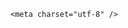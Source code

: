<!DOCTYPE html>
<html lang="zh-CN">

<head>
    
<title>四川复刻版“泰坦尼克号”开建11年仍未完工，这种项目怎么评估的？如果建成能回本吗？_腾讯新闻</title>
<meta name="keywords" content="国际旅游度假区,文旅,浪漫地中海,四川,泰坦尼克号,地中海,成都,重庆,遂宁">
<meta name="description" content="大皖新闻讯 近日，有网民在社交平台上发布的一段航拍视频，让藏身于四川省大英县郪江岸边地船坞内一艘复刻版“泰坦尼克号”出现在公众视野，视频中的“泰坦尼克号”初具雏形，但锈迹斑斑。5月26日上午，大皖新闻记者联系到该项目投资人、七星能源投资集团股份有限公司董事长苏绍俊，他回应说，“项目一定会再启动。”复刻“...">
<meta name="author" content="腾讯网">
<meta name="copyright" content="Copyright 1998 - 2025 Tencent. All Rights Reserved">
<meta property="og:type" content="news" />

<meta property="og:title" content="四川复刻版“泰坦尼克号”开建11年仍未完工，这种项目怎么评估的？如果建成能回本吗？_腾讯新闻" />
<meta property="og:description" content="大皖新闻讯 近日，有网民在社交平台上发布的一段航拍视频，让藏身于四川省大英县郪江岸边地船坞内一艘复刻版“泰坦尼克号”出现在公众视野，视频中的“泰坦尼克号”初具雏形，但锈迹斑斑。5月26日上午，大皖新闻记者联系到该项目投资人、七星能源投资集团股份有限公司董事长苏绍俊，他回应说，“项目一定会再启动。”复刻“..." />
<meta property="og:url" content="https://news.qq.com/rain/a/20250527Q01SKU00" />
<meta property="og:image" content="https://inews.gtimg.com/news_ls/OAtDlm4ZjPBjmGdX_P-JZZg8EWhflDouk_YkPBZ-e42NYAA_640330/0" />
<meta property="article:author" content="" />
<meta property="article:published_time" content="2025-05-27 10:31:26" />
<meta property="category" content="" />

    <meta charset="utf-8" />
<meta http-equiv="X-UA-Compatible" content="IE=Edge" />
<meta name="viewport" content="width=device-width, initial-scale=1, shrink-to-fit=no" />
<link rel="dns-prefetch" href="mat1.gtimg.com">
<link rel="dns-prefetch" href="i.news.qq.com">
<link rel="shortcut icon" href="https://mat1.gtimg.com/qqcdn/qqindex2021/favicon.ico">
<script nomodule="true" src="https://mat1.gtimg.com/qqcdn/qqindex2021/common-static/20240515201444/core3-37-1.min.js"></script>
<script>
  try {
    if (!window.IntersectionObserver) {
      var observerScript = document.createElement('script');
      observerScript.src = "https://mat1.gtimg.com/qqcdn/qqindex2021/common-static/20241024141058/intersection-observer-polyfill.js";
      document.head.appendChild(observerScript);
    }
  } catch (error) {}
</script>

<script>
  try {
    if (!Element.prototype.scrollTo) {
      var scrollScript = document.createElement('script');
      scrollScript.src = "https://mat1.gtimg.com/qqcdn/qqindex2021/common-static/20241025153001/scroll-behavior-polyfill.js";
      document.head.appendChild(scrollScript);
    }
  } catch (error) {}
</script>
<script>
  try {
    if ('scrollRestoration' in window.history) {
      window.history.scrollRestoration = 'manual';
    }
    window.isPcClient = Boolean(window.electron) && (
      window.navigator.userAgent.indexOf('pc-client') > 0 ||
      window.navigator.userAgent.indexOf('TencentNews') > 0
    );
  } catch {}
</script>
<script>
  try {
    if (window.isPcClient) {
      var bodyStyle = document.createElement('style');
      bodyStyle.innerText = 'body{ zoom: 0.95 }';
      document.head.appendChild(bodyStyle);
    }
  } catch {}
</script>
<script>
  window.DATA = {"categoryrray":{"category_id":"229","sub_category_id":"663"},"closeCommentBanner":0,"commentid":"","final_declare":["个人观点，仅供参考"],"copyright_wording_share":"免责声明","extra_property":{"FeedbackDetailDisableInsert":0,"zanSkinType":""},"forbidCommentUpDown":0,"id":"20250527Q01SKU00","intro":"","title":"四川复刻版“泰坦尼克号”开建11年仍未完工，这种项目怎么评估的？如果建成能回本吗？","attribute":{},"isSensitive":0,"questionInfo":{"url":"http://view.inews.qq.com/a/20250527Q01SKU00","abstract":"","id":"20250527Q01SKU00","longtitle":"四川复刻版“泰坦尼克号”开建11年仍未完工，一旦建成能回本吗？","question_short_title":"四川复刻版“泰坦尼克号”开建11年仍未完工，这种项目怎么评估的？如果建成能回本吗？","relate_extend_infos":[{"thumbnails_qqnews":["https://inews.gtimg.com/news_ls/OmLfQ1niXqAjskJYcoyaaFIOZBhDt2-drWdnlbdD7LoAIAA_294195/0"],"title":"四川复刻版“泰坦尼克号”开建11年仍未完工  投资人：项目一定会重启","url":"https://view.inews.qq.com/a/20250526A064LY00","abstract":"大皖新闻讯 近日，有网民在社交平台上发布的一段航拍视频，让藏身于四川省大英县郪江岸边地船坞内一艘复刻版“泰坦尼克号”出现在公众视野，视频中的“泰坦尼克号”初具雏形，但锈迹斑斑。5月26日上午，大皖新闻记者联系到该项目投资人、七星能源投资集团股份有限公司董事长苏绍俊，他回应说，“项目一定会再启动。”复刻“...","articletype":"0","id":"20250526A064LY00","longtitle":"四川复刻版“泰坦尼克号”开建11年仍未完工  投资人：项目一定会重启","picShowType":"90092"}],"thumbnails_qqnews":["https://inews.gtimg.com/om_ls/Of-yOWjkYGeyw0thn-8GH8akiY2ax2zqQUIAtyg1oAiegAA_294195/0"],"title":"四川复刻版“泰坦尼克号”开建11年仍未完工，这种项目怎么评估的？如果建成能回本吗？"},"atype":232,"card":{"vip_desc":"腾讯新闻问答课代表官方账号","vip_place":"left","vip_icon":"http://inews.gtimg.com/newsapp_ls/0/14876051701/0","icon":"https://inews.gtimg.com/om_ls/OPBO91JgEbYG-O62jC2hCRA_yoydsA8oEANb87pxgNxKgAA_200200/0","uin":"ecbe89d289b6198c7996f16538ebc224f9","suid":"8QMc339d5IQeuTzY5QN3","cpLevel":2,"msgEntry":1,"vip_icon_night":"http://inews.gtimg.com/newsapp_ls/0/14876052067/0","vip_type":"30012","liveInfo":{},"chlid":"22983986","chlname":"问答课代表","desc":"腾讯新闻问答课代表，结合当下热点新闻和网友热议，发现好问题，期待好回答。","update_frequency":"1970-01-01 08:00:00","vip_type_new":"30012"},"content_words_num":36,"copyright_share":"本文来自腾讯新闻客户端创作者，不代表腾讯新闻的观点和立场。","enableDiffusion":1,"likeInfo":0,"relate_extend_infos":{"title":"四川复刻版“泰坦尼克号”开建11年仍未完工  投资人：项目一定会重启","url":"http://view.inews.qq.com/a/20250526A064LY00","abstract":"大皖新闻讯 近日，有网民在社交平台上发布的一段航拍视频，让藏身于四川省大英县郪江岸边地船坞内一艘复刻版“泰坦尼克号”出现在公众视野，视频中的“泰坦尼克号”初具雏形，但锈迹斑斑。5月26日上午，大皖新闻记者联系到该项目投资人、七星能源投资集团股份有限公司董事长苏绍俊，他回应说，“项目一定会再启动。”复刻“...","id":"20250526A064LY00","imgURL":"https://inews.gtimg.com/news_ls/OmLfQ1niXqAjskJYcoyaaFIOZBhDt2-drWdnlbdD7LoAIAA_640330/0","imgURLSmall":"https://inews.gtimg.com/news_ls/OmLfQ1niXqAjskJYcoyaaFIOZBhDt2-drWdnlbdD7LoAIAA_150120/0","longTitle":"四川复刻版“泰坦尼克号”开建11年仍未完工  投资人：项目一定会重启"},"time":"2025-05-27 08:34:23","adInfo":{"openAds":1,"openAdsComment":1,"openAdsPhotos":1,"openAdsText":1,"openRelatedNewsAd":1},"channelEntryJumpType":1,"detail_entry":{"orignal_entry":1,"is_orignal":1},"disableDeclare":1,"emojiSwitch":1,"iNewsRecommendLevel":1,"FadCid":"","ai_switch":true,"article_category":"229","question_id":"","safe_cntl":{"close_all_ad":0,"close_all_favorite":0,"close_comment_dislike":0,"close_global_news_sis":0,"close_relate_thing":0,"close_share_pull":0,"emoticon_comment_mode":0,"close_all_emoticon_comment":0,"close_all_rel":0},"shareDesc":"腾讯新闻","self_declare":{"declare":"个人观点，仅供参考"},"url":"https://view.inews.qq.com/a/20250527Q01SKU00","all_long_pic":1,"emojiRelatedSwitch":1,"news_app_recommend_status":4,"news_update_time":1748340598,"remarks":"","ret":0,"already_answer":false,"abstract":"","content":null,"is_deleted":0,"shareImg":"https://inews.gtimg.com/om_ls/Of-yOWjkYGeyw0thn-8GH8akiY2ax2zqQUIAtyg1oAiegAA_870492/0","surl":"https://view.inews.qq.com/a/20250527Q01SKU00","answer_num":1,"cms_id":"20250527Q01SKU00","articleId":"20250527Q02CY200","article_type":232,"tags":"","desc":"大皖新闻讯 近日，有网民在社交平台上发布的一段航拍视频，让藏身于四川省大英县郪江岸边地船坞内一艘复刻版“泰坦尼克号”出现在公众视野，视频中的“泰坦尼克号”初具雏形，但锈迹斑斑。5月26日上午，大皖新闻记者联系到该项目投资人、七星能源投资集团股份有限公司董事长苏绍俊，他回应说，“项目一定会再启动。”复刻“...","videoArr":[]};
</script>
<script>
  window.channelInfo = {"channelConfig":{"channelNav":[{"_auto_id":"1","active_alien_img":"","alien_img":"","channel_id":"news_news_home","is_local":"0","link":"https://www.qq.com","name_cn":"首页","name_en":"home"},{"_auto_id":"2","active_alien_img":"","alien_img":"","channel_id":"news_news_top","is_local":"0","link":"","name_cn":"要闻","name_en":"news"},{"_auto_id":"4","active_alien_img":"","alien_img":"","channel_id":"news_news_bj","is_local":"1","link":"","name_cn":"北京","name_en":"bj"},{"_auto_id":"5","active_alien_img":"","alien_img":"","channel_id":"news_news_finance","is_local":"0","link":"","name_cn":"财经","name_en":"finance"},{"_auto_id":"6","active_alien_img":"","alien_img":"","channel_id":"news_news_tech","is_local":"0","link":"","name_cn":"科技","name_en":"tech"},{"_auto_id":"7","active_alien_img":"","alien_img":"","channel_id":"tv","is_local":"0","link":"https://v.qq.com/channel/tv/?ptag=qqnews","name_cn":"电视剧","name_en":"tv"},{"_auto_id":"8","active_alien_img":"","alien_img":"","channel_id":"news_news_qa","is_local":"0","link":"","name_cn":"热问","name_en":"qa"},{"_auto_id":"9","active_alien_img":"","alien_img":"","channel_id":"news_news_ent","is_local":"0","link":"","name_cn":"娱乐","name_en":"ent"},{"_auto_id":"10","active_alien_img":"","alien_img":"","channel_id":"variety","is_local":"0","link":"https://v.qq.com/channel/variety/?ptag=qqnews","name_cn":"综艺","name_en":"variety"},{"_auto_id":"11","active_alien_img":"","alien_img":"","channel_id":"news_news_sports","is_local":"0","link":"","name_cn":"体育","name_en":"sports"},{"_auto_id":"13","active_alien_img":"","alien_img":"","channel_id":"news_news_nba","is_local":"0","link":"","name_cn":"NBA","name_en":"nba"},{"_auto_id":"14","active_alien_img":"","alien_img":"","channel_id":"news_news_world","is_local":"0","link":"","name_cn":"国际","name_en":"world"},{"_auto_id":"15","active_alien_img":"","alien_img":"","channel_id":"news_news_mil","is_local":"0","link":"","name_cn":"军事","name_en":"milite"},{"_auto_id":"16","active_alien_img":"","alien_img":"","channel_id":"news_news_auto","is_local":"0","link":"","name_cn":"汽车","name_en":"auto"},{"_auto_id":"17","active_alien_img":"","alien_img":"","channel_id":"news_news_house","is_local":"0","link":"","name_cn":"房产","name_en":"house"},{"_auto_id":"18","active_alien_img":"","alien_img":"","channel_id":"news_news_edu","is_local":"0","link":"","name_cn":"教育","name_en":"edu"},{"_auto_id":"19","active_alien_img":"","alien_img":"","channel_id":"news_news_antip","is_local":"0","link":"","name_cn":"健康","name_en":"health"},{"_auto_id":"20","active_alien_img":"","alien_img":"","channel_id":"news_news_video","is_local":"0","link":"","name_cn":"视频","name_en":"video"},{"_auto_id":"21","active_alien_img":"","alien_img":"","channel_id":"news_news_game","is_local":"0","link":"","name_cn":"游戏","name_en":"games"},{"_auto_id":"22","active_alien_img":"","alien_img":"","channel_id":"news_news_nchupin","is_local":"0","link":"","name_cn":"眼界","name_en":"chupin"},{"_auto_id":"24","active_alien_img":"","alien_img":"","channel_id":"news_news_football","is_local":"0","link":"","name_cn":"足球","name_en":"football"},{"_auto_id":"25","active_alien_img":"","alien_img":"","channel_id":"news_news_kepu","is_local":"0","link":"","name_cn":"科学","name_en":"kepu"},{"_auto_id":"26","active_alien_img":"","alien_img":"","channel_id":"news_news_digi","is_local":"0","link":"","name_cn":"数码","name_en":"digi"},{"_auto_id":"28","active_alien_img":"","alien_img":"","channel_id":"ymzx","is_local":"0","link":"https://gamer.qq.com/v2/cloudgame/game/96897?ichannel=txxwpc0Ftxxwpc1","name_cn":"元梦之星","name_en":"news_news_ymzx"},{"_auto_id":"31","active_alien_img":"","alien_img":"","channel_id":"movie","is_local":"0","link":"https://v.qq.com/channel/movie/?ptag=qqnews","name_cn":"电影","name_en":"movie"},{"_auto_id":"32","active_alien_img":"","alien_img":"","channel_id":"news_news_esport","is_local":"0","link":"","name_cn":"电竞","name_en":"esport"},{"_auto_id":"34","active_alien_img":"","alien_img":"","channel_id":"news_news_history","is_local":"0","link":"","name_cn":"历史","name_en":"history"},{"_auto_id":"35","active_alien_img":"","alien_img":"","channel_id":"news_news_baby","is_local":"0","link":"","name_cn":"育儿","name_en":"baby"},{"_auto_id":"36","active_alien_img":"","alien_img":"","channel_id":"hbjy","is_local":"0","link":"https://gp.qq.com/act/a20250421mnqlx/news.shtml","name_cn":"和平精英","name_en":"news_news_hbjy"},{"_auto_id":"37","active_alien_img":"","alien_img":"","channel_id":"cloud_gamer","is_local":"0","link":"https://gamer.qq.com/?ichannel=txxwpc0Ftxxwpc1","name_cn":"云游戏","name_en":"cloud_gamer"},{"_auto_id":"38","active_alien_img":"","alien_img":"","channel_id":"news_news_lic","is_local":"0","link":"","name_cn":"理财","name_en":"finance_licai"},{"_auto_id":"39","active_alien_img":"","alien_img":"","channel_id":"news_news_istock","is_local":"0","link":"","name_cn":"股票","name_en":"finance_stock"},{"_auto_id":"40","active_alien_img":"","alien_img":"","channel_id":"ren_min_shi_pin","is_local":"0","link":"https://news.qq.com/omn/author/8QMd3Hld74cbujbY?tab=om_video","name_cn":"人民视频","name_en":"ren_min_shi_pin"},{"_auto_id":"41","active_alien_img":"","alien_img":"","channel_id":"news_news_weather","is_local":"0","link":"https://tianqi.qq.com/index.htm","name_cn":"天气","name_en":"weather"}]}};
</script>
<script>
  window.articleConfig = {"rightConfig":[{"_auto_id":"1","category_key":"default","modules":"{\"moduleList\":[{\"title\":\"精选视频\",\"id\":\"video_album\",\"videoType\":\"tag\",\"videoId\":\"aUepxrtchGM=\"},{\"title\":\"下载条\",\"id\":\"download_banner\",\"isSticky\":1},{\"title\":\"热点榜\",\"id\":\"hot_rank_list\",\"isSticky\":1},{\"title\":\"广告推广\",\"id\":\"ssp_ad_module\",\"category\":\"ad_ssp\",\"loid\":\"109\",\"isSticky\":1}]}"}],"tonglanAdConfig":[],"bottomConfig":[],"videoAdConfig":[],"rightGameConfig":[]};
</script>
<script src="https://mat1.gtimg.com/www/js/emonitor/custom_ed041a23.js" charset="utf-8"></script>
<script>
  try {
    window.emonitorIns = emonitor.create({
      name: 'newsqq_quesionArticle',
      atta: {
        name: 'newsqq',
      },
      mode: '007',
    });
  } catch (err) {
    console.warn(err);
  }
</script>
<link href="https://mat1.gtimg.com/qqcdn/qqindex2021/common-static/hel/qqnews-pc-dc_20250526065055/static/css/qa.css" rel="stylesheet">

<script>window.__HEL_PRESET_META__={"qqnews-pc-components":{"app":{"id":1366,"name":"qqnews-pc-components","app_group_name":"qqnews-pc-components","proj_ver":{"map":{},"utime":0},"online_version":"qqnews-pc-components_20250515055747","build_version":"qqnews-pc-components_20250526064847","update_at":"2025-05-26T10:49:41.000Z","desc":"set by [init], from container [formal.pc.dc.sz101007] worker [2]"},"version":{"sub_app_name":"qqnews-pc-components","sub_app_version":"qqnews-pc-components_20250526064847","src_map":{"webDirPath":"https://mat1.gtimg.com/qqcdn/qqindex2021/common-static/hel/qqnews-pc-components_20250526064847","htmlIndexSrc":"https://mat1.gtimg.com/qqcdn/qqindex2021/common-static/hel/qqnews-pc-components_20250526064847/index.html","extractMode":"all","iframeSrc":"","chunkCssSrcList":["https://mat1.gtimg.com/qqcdn/qqindex2021/common-static/hel/qqnews-pc-components_20250526064847/static/css/index.css"],"chunkJsSrcList":["https://mat1.gtimg.com/qqcdn/qqindex2021/common-static/hel/qqnews-pc-components_20250526064847/static/js/index.js"],"staticCssSrcList":[],"staticJsSrcList":["https://mat1.gtimg.com/qqcdn/qqindex2021/static/20231212123233/react.production.min.js","https://mat1.gtimg.com/qqcdn/qqindex2021/static/20231212123233/react-dom.production.min.js","https://mat1.gtimg.com/qqcdn/qqindex2021/common-static/hel/hel-base-v16.js"],"relativeCssSrcList":[],"relativeJsSrcList":[],"privCssSrcList":[],"srvModSrcList":[],"srvModSrcIndex":"","headAssetList":[{"tag":"staticScript","append":false,"attrs":{"src":"https://mat1.gtimg.com/qqcdn/qqindex2021/static/20231212123233/react.production.min.js"}},{"tag":"staticScript","append":false,"attrs":{"src":"https://mat1.gtimg.com/qqcdn/qqindex2021/static/20231212123233/react-dom.production.min.js"}},{"tag":"staticScript","append":false,"attrs":{"src":"https://mat1.gtimg.com/qqcdn/qqindex2021/common-static/hel/hel-base-v16.js"}},{"tag":"script","append":true,"attrs":{"src":"https://mat1.gtimg.com/qqcdn/qqindex2021/common-static/hel/qqnews-pc-components_20250526064847/static/js/index.js","defer":""}},{"tag":"link","append":true,"attrs":{"href":"https://mat1.gtimg.com/qqcdn/qqindex2021/common-static/hel/qqnews-pc-components_20250526064847/static/css/index.css","rel":"stylesheet"}}],"bodyAssetList":[]},"update_at":"2025-05-26T10:49:40.000Z","create_at":"2025-05-26T10:49:40.000Z","_worker_id":"2","_is_backup":true}}}</script>
<script>window.__VIEW_PATH__="question.ejs";</script>
</head>

<body id="dc-question-body">
  <div id="root"></div>
    <iframe style="display: none;" src="https://i.news.qq.com/web_backend/getWebPacUid"></iframe>
<script src="https://mat1.gtimg.com/qqcdn/qqindex2021/common-static/20240805160928/react.production.min.js"></script>
<script src="https://mat1.gtimg.com/qqcdn/qqindex2021/common-static/20240805160928/react-dom.production.min.js"></script>
<script src="https://mat1.gtimg.com/qqcdn/qqindex2021/common-static/20241018171503/universal-report.min.js"></script>
<script defer type="text/javascript" src="https://mat1.gtimg.com/qqcdn/qqindex2021/libs/barrier/aria.js?appid=9327b8b06379d9d1728bbfbe2025ef9c" charset="utf-8"></script>
<script defer src="https://t.captcha.qq.com/TCaptcha.js"></script>
<script>document.cookie="hel_err=;path=/;";</script>
<script src="https://mat1.gtimg.com/qqcdn/qqindex2021/common-static/hel/hel-base-v16.js"></script>
<script src="https://mat1.gtimg.com/qqcdn/qqindex2021/common-static/hel/qqnews-pc-hel-entry_20250117174052/static/js/index.js"></script>
<link rel="preload" href="https://mat1.gtimg.com/qqcdn/qqindex2021/common-static/hel/qqnews-pc-dc_20250526065055/static/js/qa.js" as="script">
<link rel="preload" href="https://mat1.gtimg.com/qqcdn/qqindex2021/common-static/hel/qqnews-pc-components_20250526064847/static/js/index.js" as="script">
<script>window.loadProject("https://mat1.gtimg.com/qqcdn/qqindex2021/common-static/hel/qqnews-pc-dc_20250526065055/static/js/qa.js");</script>
<iframe id="videoFrame" style="display: none;" src="https://video.qq.com/cookie/sync_qqnews.html"></iframe>
</body>

</html>
